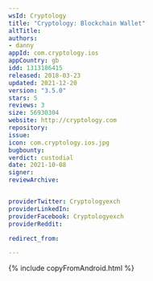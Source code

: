 ```yaml
---
wsId: Cryptology
title: "Cryptology: Blockchain Wallet"
altTitle: 
authors:
- danny
appId: com.cryptology.ios
appCountry: gb
idd: 1313186415
released: 2018-03-23
updated: 2021-12-20
version: "3.5.0"
stars: 5
reviews: 3
size: 56930304
website: http://cryptology.com
repository: 
issue: 
icon: com.cryptology.ios.jpg
bugbounty: 
verdict: custodial
date: 2021-10-08
signer: 
reviewArchive:


providerTwitter: Cryptologyexch
providerLinkedIn: 
providerFacebook: Cryptologyexch
providerReddit: 

redirect_from:

---
```


{% include copyFromAndroid.html %}
